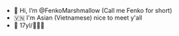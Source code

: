 - 👋 Hi, I’m @FenkoMarshmallow (Call me Fenko for short) 
- 🇻🇳 I'm Asian (Vietnamese) nice to meet y'all
- 💖 17yl/🖤🤍💜
